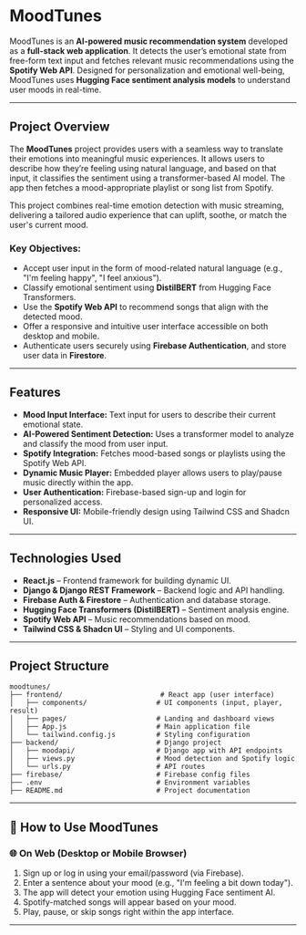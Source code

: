 
# MoodTunes

MoodTunes is an **AI-powered music recommendation system** developed as a **full-stack web application**. It detects the user’s emotional state from free-form text input and fetches relevant music recommendations using the **Spotify Web API**. Designed for personalization and emotional well-being, MoodTunes uses **Hugging Face sentiment analysis models** to understand user moods in real-time.

---

## Project Overview

The **MoodTunes** project provides users with a seamless way to translate their emotions into meaningful music experiences. It allows users to describe how they’re feeling using natural language, and based on that input, it classifies the sentiment using a transformer-based AI model. The app then fetches a mood-appropriate playlist or song list from Spotify.

This project combines real-time emotion detection with music streaming, delivering a tailored audio experience that can uplift, soothe, or match the user's current mood.

### Key Objectives:
- Accept user input in the form of mood-related natural language (e.g., "I'm feeling happy", "I feel anxious").
- Classify emotional sentiment using **DistilBERT** from Hugging Face Transformers.
- Use the **Spotify Web API** to recommend songs that align with the detected mood.
- Offer a responsive and intuitive user interface accessible on both desktop and mobile.
- Authenticate users securely using **Firebase Authentication**, and store user data in **Firestore**.

---

## Features

- **Mood Input Interface:** Text input for users to describe their current emotional state.
- **AI-Powered Sentiment Detection:** Uses a transformer model to analyze and classify the mood from user input.
- **Spotify Integration:** Fetches mood-based songs or playlists using the Spotify Web API.
- **Dynamic Music Player:** Embedded player allows users to play/pause music directly within the app.
- **User Authentication:** Firebase-based sign-up and login for personalized access.
- **Responsive UI:** Mobile-friendly design using Tailwind CSS and Shadcn UI.

---

## Technologies Used

- **React.js** – Frontend framework for building dynamic UI.
- **Django & Django REST Framework** – Backend logic and API handling.
- **Firebase Auth & Firestore** – Authentication and database storage.
- **Hugging Face Transformers (DistilBERT)** – Sentiment analysis engine.
- **Spotify Web API** – Music recommendations based on mood.
- **Tailwind CSS & Shadcn UI** – Styling and UI components.

---

## Project Structure

```plaintext
moodtunes/
├── frontend/                        # React app (user interface)
│   ├── components/                 # UI components (input, player, result)
│   ├── pages/                      # Landing and dashboard views
│   ├── App.js                      # Main application file
│   └── tailwind.config.js          # Styling configuration
├── backend/                        # Django project
│   ├── moodapi/                    # Django app with API endpoints
│   ├── views.py                    # Mood detection and Spotify logic
│   └── urls.py                     # API routes
├── firebase/                       # Firebase config files
├── .env                            # Environment variables
├── README.md                       # Project documentation
```

---

## 🚀 How to Use MoodTunes

### 🌐 On Web (Desktop or Mobile Browser)

1. Sign up or log in using your email/password (via Firebase).
2. Enter a sentence about your mood (e.g., "I'm feeling a bit down today").
3. The app will detect your emotion using Hugging Face sentiment AI.
4. Spotify-matched songs will appear based on your mood.
5. Play, pause, or skip songs right within the app interface.

---

